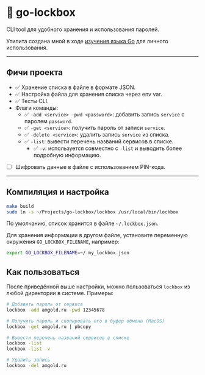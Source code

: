 # 🔑 go-lockbox

CLI tool для удобного хранения и использования паролей.

Утилита создана мной в ходе [изучения языка Go](https://hazadus.github.io/knowledge/Languages/Go/Go) для личного использования. 

----

## Фичи проекта

- ✅ Хранение списка в файле в формате JSON.
- ✅ Настройка файла для хранения списка через env var.
- ✅ Тесты CLI.
- Флаги команды:
	- ✅ `-add <service> -pwd <password>`: добавить запись `service` с паролем `password`.
	- ✅ `-get <service>`: получить пароль от записи `service`.
	- ✅ `-delete <service>`: удалить запись `service` из списка.
	- ✅ `-list`: вывести перечень названий сервисов в списке.
      - ✅ `-v`: используется совместно с `-list` и выводить более подробную информацию.
- [ ] Шифровать данные в файле с использованием PIN-кода.

----

## Компиляция и настройка

```bash
make build
sudo ln -s ~/Projects/go-lockbox/lockbox /usr/local/bin/lockbox
```

По умолчанию, список хранится в файле `~/.lockbox.json`.

Для хранения информации в другом файле, установите переменную окружения `GO_LOCKBOX_FILENAME`, например:

```bash
export GO_LOCKBOX_FILENAME=~/.my_lockbox.json
```

## Как пользоваться

После приведённой выше настройки, можно пользоваться `lockbox` из любой директории в системе. Примеры:

```bash
# Добавить пароль от сервиса
lockbox -add amgold.ru -pwd 12345678

# Получить пароль и скопировать его в буфер обмена (MacOS)
lockbox -get amgold.ru | pbcopy

# Вывести перечень названий сервисов в списке
lockbox -list
lockbox -list -v

# Удалить запись
lockbox -del amgold.ru
```
